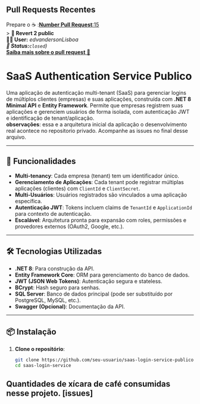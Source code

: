 ## Pull Requests Recentes

Prepare o ☕ :[**Number Pull Request**:15](https://github.com/edvandersonLisboa/saas-login-service/pull/15)<br> > **📝 Revert 2 public**<br>**🙎‍♂️ User:**  _edvandersonLisboa<br> **📌 Status:**`closed`)_ <br> [**Saiba mais sobre o pull request** 📄 ](https://github.com/edvandersonLisboa/saas-login-service-publico/issues/1)

# SaaS Authentication Service Publico

Uma aplicação de autenticação multi-tenant (SaaS) para gerenciar logins de múltiplos clientes (empresas) e suas aplicações, construída com **.NET 8 Minimal API** e **Entity Framework**. Permite que empresas registrem suas aplicações e gerenciem usuários de forma isolada, com autenticação JWT e identificação de tenant/aplicação. <br>
**observações**: essa e a arquitetura inicial da aplicação o desenvolvimento real acontece no repositorio privado. Acompanhe as issues no final desse arquivo.

---

## 🚀 Funcionalidades

- **Multi-tenancy**: Cada empresa (tenant) tem um identificador único.
- **Gerenciamento de Aplicações**: Cada tenant pode registrar múltiplas aplicações (clientes) com `ClientId` e `ClientSecret`.
- **Multi-Usuários**: Usuários registrados são vinculados a uma aplicação específica.
- **Autenticação JWT**: Tokens incluem claims de `TenantId` e `ApplicationId` para contexto de autenticação.
- **Escalável**: Arquitetura pronta para expansão com roles, permissões e provedores externos (OAuth2, Google, etc.).

---

## 🛠️ Tecnologias Utilizadas

- **.NET 8**: Para construção da API.
- **Entity Framework Core**: ORM para gerenciamento do banco de dados.
- **JWT (JSON Web Tokens)**: Autenticação segura e stateless.
- **BCrypt**: Hash seguro para senhas.
- **SQL Server**: Banco de dados principal (pode ser substituído por PostgreSQL, MySQL, etc.).
- **Swagger (Opcional)**: Documentação da API.

---

## 📦 Instalação

1. **Clone o repositório**:
   ```bash
   git clone https://github.com/seu-usuario/saas-login-service-publico.git
   cd saas-login-service

## Quantidades de xícara de café consumidas nesse projeto. [issues]
<!-- PR_ENTRIES -->
